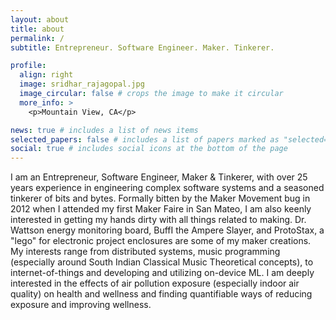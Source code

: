 ```yaml
---
layout: about
title: about
permalink: /
subtitle: Entrepreneur. Software Engineer. Maker. Tinkerer.

profile:
  align: right
  image: sridhar_rajagopal.jpg
  image_circular: false # crops the image to make it circular
  more_info: >
    <p>Mountain View, CA</p>

news: true # includes a list of news items
selected_papers: false # includes a list of papers marked as "selected={true}"
social: true # includes social icons at the bottom of the page
---
```


I am an Entrepreneur, Software Engineer, Maker & Tinkerer, with over 25 years experience in engineering complex software systems and a seasoned tinkerer of bits and bytes. Formally bitten by the Maker Movement bug in 2012 when I attended my first Maker Faire in San Mateo, I am also keenly interested in getting my hands dirty with all things related to making. Dr. Wattson energy monitoring board, BuffI the Ampere Slayer, and ProtoStax, a "lego" for electronic project enclosures are some of my maker creations. My interests range from distributed systems, music programming (especially around South Indian Classical Music Theoretical concepts), to internet-of-things and developing and utilizing on-device ML. I am deeply interested in the effects of air pollution exposure (especially indoor air quality) on health and wellness and finding quantifiable ways of reducing exposure and improving wellness. 
